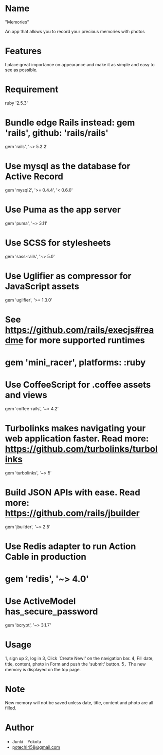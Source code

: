 # Name
"Memories"
 
An app that allows you to record your precious memories with photos
 
# Features
 
I place great importance on appearance and make it as simple and easy to see as possible.
 
# Requirement
 
ruby '2.5.3'
# Bundle edge Rails instead: gem 'rails', github: 'rails/rails'
gem 'rails', '~> 5.2.2'
# Use mysql as the database for Active Record
gem 'mysql2', '>= 0.4.4', '< 0.6.0'
# Use Puma as the app server
gem 'puma', '~> 3.11'
# Use SCSS for stylesheets
gem 'sass-rails', '~> 5.0'
# Use Uglifier as compressor for JavaScript assets
gem 'uglifier', '>= 1.3.0'
# See https://github.com/rails/execjs#readme for more supported runtimes
# gem 'mini_racer', platforms: :ruby

# Use CoffeeScript for .coffee assets and views
gem 'coffee-rails', '~> 4.2'
# Turbolinks makes navigating your web application faster. Read more: https://github.com/turbolinks/turbolinks
gem 'turbolinks', '~> 5'
# Build JSON APIs with ease. Read more: https://github.com/rails/jbuilder
gem 'jbuilder', '~> 2.5'
# Use Redis adapter to run Action Cable in production
# gem 'redis', '~> 4.0'
# Use ActiveModel has_secure_password
gem 'bcrypt', '~> 3.1.7'


# Usage
 
1, sign up
2, log in
3, Click 'Create New!' on the navigation bar.
4, Fill date, title, content, photo in Form and push the 'submit' button.
5，The new memory is displayed on the top page.
 
# Note
 
New memory will not be saved unless date, title, content and photo are all filled.
 
# Author
* Junki　Yokota
* potechi458@gmail.com
 
